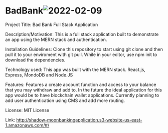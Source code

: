 # BadBank![2022-02-09](https://user-images.githubusercontent.com/88862050/153304240-9bed8d2d-5502-44ef-9b1b-e1a8aedb5463.png)

Project Title: Bad Bank Full Stack Application

Description/Motivation: This is a full stack application built to demonstrate an app using the MERN stack and authentication.

Installation Guidelines: Clone this repository to start using git clone and then pull it to your enviroment with git pull. While in your editor, use npm init to download the dependencies.

Technology used: This app was built with the MERN stack. React.js, Express, MondoDB and Node.JS 

Features: Features a create account function and access to your balance that you may withdraw and add to. In the future the ideal application for this app would be to have blockchain wallet applications. Currently planning to add user authentication using CMS and add more routing. 

License: MIT License

Link: http://shadow-moonbankingapplication.s3-website-us-east-1.amazonaws.com/#/
